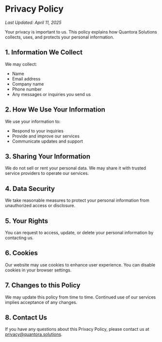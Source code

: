 # Privacy Policy

_Last Updated: April 11, 2025_

Your privacy is important to us. This policy explains how Quantora Solutions collects, uses, and protects your personal information.

## 1. Information We Collect

We may collect:

- Name
- Email address
- Company name
- Phone number
- Any messages or inquiries you send us

## 2. How We Use Your Information

We use your information to:

- Respond to your inquiries
- Provide and improve our services
- Communicate updates and support

## 3. Sharing Your Information

We do not sell or rent your personal data. We may share it with trusted service providers to operate our services.

## 4. Data Security

We take reasonable measures to protect your personal information from unauthorized access or disclosure.

## 5. Your Rights

You can request to access, update, or delete your personal information by contacting us.

## 6. Cookies

Our website may use cookies to enhance user experience. You can disable cookies in your browser settings.

## 7. Changes to this Policy

We may update this policy from time to time. Continued use of our services implies acceptance of any changes.

## 8. Contact Us

If you have any questions about this Privacy Policy, please contact us at [privacy@quantora.solutions](mailto:privacy@quantora.solutions).
